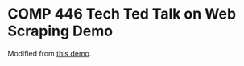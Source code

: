 # COMP 446 Tech Ted Talk on Web Scraping Demo

Modified from [this demo](https://github.com/thejoeosborne/simple-scraper/blob/main/scraper-python.py).
